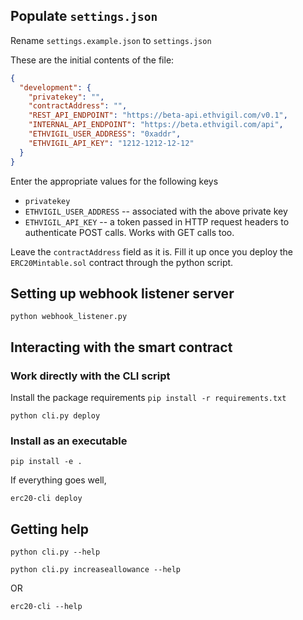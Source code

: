 ## Populate `settings.json`
Rename `settings.example.json` to `settings.json`

These are the initial contents of the file:

```json
{
  "development": {
    "privatekey": "",
    "contractAddress": "",
    "REST_API_ENDPOINT": "https://beta-api.ethvigil.com/v0.1",
    "INTERNAL_API_ENDPOINT": "https://beta.ethvigil.com/api",
    "ETHVIGIL_USER_ADDRESS": "0xaddr",
    "ETHVIGIL_API_KEY": "1212-1212-12-12"
  }
}
```
Enter the appropriate values for the following keys
* `privatekey`
* `ETHVIGIL_USER_ADDRESS` -- associated with the above private key
* `ETHVIGIL_API_KEY` -- a token passed in HTTP request headers to authenticate POST calls. Works with GET calls too.

Leave the `contractAddress` field as it is. 
Fill it up once you deploy the `ERC20Mintable.sol` contract through the python script.

## Setting up webhook listener server

`python webhook_listener.py`

## Interacting with the smart contract

### Work directly with the CLI script
Install the package requirements
`pip install -r requirements.txt`

`python cli.py deploy`

### Install as an executable

`pip install -e .`

If everything goes well,

`erc20-cli deploy`


## Getting help

`python cli.py --help`

`python cli.py increaseallowance --help`

OR

`erc20-cli --help`